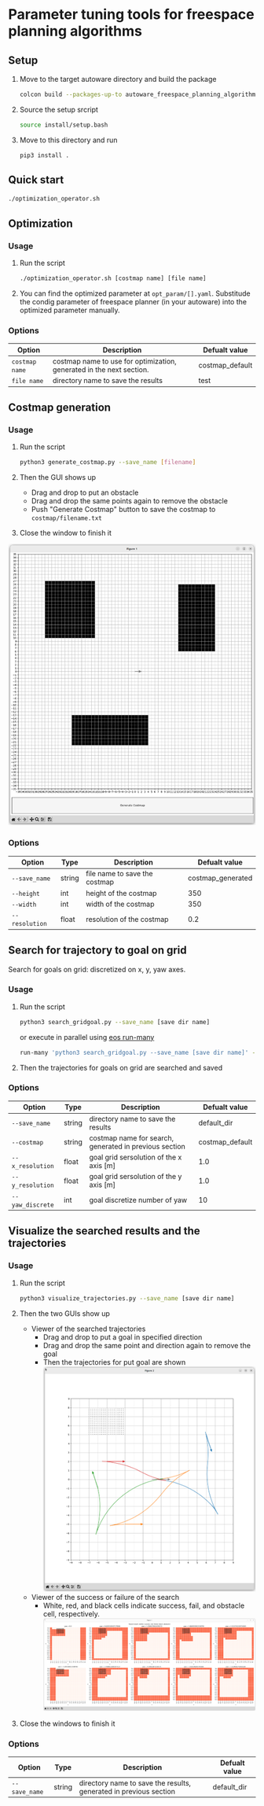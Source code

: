 # Parameter tuning tools for freespace planning algorithms

## Setup

1. Move to the target autoware directory and build the package

   ```sh
   colcon build --packages-up-to autoware_freespace_planning_algorithms --symlink-install --cmake-args -DCMAKE_BUILD_TYPE=Release
   ```

2. Source the setup srcript

   ```sh
   source install/setup.bash
   ```

3. Move to this directory and run

   ```sh
   pip3 install .
   ```

## Quick start

```sh
./optimization_operator.sh
```

## Optimization

### Usage

1. Run the script

   ```sh
   ./optimization_operator.sh [costmap name] [file name]
   ```

2. You can find the optimized parameter at `opt_param/[].yaml`. Substitude the condig parameter of freespace planner (in your autoware) into the optimized parameter manually.

### Options

| Option         | Description                                                          | Defualt value   |
| -------------- | -------------------------------------------------------------------- | --------------- |
| `costmap name` | costmap name to use for optimization, generated in the next section. | costmap_default |
| `file name`    | directory name to save the results                                   | test            |

## Costmap generation

### Usage

1. Run the script

   ```sh
   python3 generate_costmap.py --save_name [filename]
   ```

2. Then the GUI shows up
   - Drag and drop to put an obstacle
   - Drag and drop the same points again to remove the obstacle
   - Push "Generate Costmap" button to save the costmap to `costmap/filename.txt`
3. Close the window to finish it

![GUI of costmap generation function](figs/costmap.png)

### Options

| Option         | Type   | Description                   | Defualt value     |
| -------------- | ------ | ----------------------------- | ----------------- |
| `--save_name`  | string | file name to save the costmap | costmap_generated |
| `--height`     | int    | height of the costmap         | 350               |
| `--width`      | int    | width of the costmap          | 350               |
| `--resolution` | float  | resolution of the costmap     | 0.2               |

## Search for trajectory to goal on grid

Search for goals on grid: discretized on x, y, yaw axes.

### Usage

1. Run the script

   ```sh
   python3 search_gridgoal.py --save_name [save dir name]
   ```

   or execute in parallel using [eos run-many](https://github.com/iory/eos/blob/master/eos/run_many.py)

   ```sh
   run-many 'python3 search_gridgoal.py --save_name [save dir name]' -n 10 -j 10
   ```

2. Then the trajectories for goals on grid are searched and saved

### Options

| Option           | Type   | Description                                            | Defualt value   |
| ---------------- | ------ | ------------------------------------------------------ | --------------- |
| `--save_name`    | string | directory name to save the results                     | default_dir     |
| `--costmap`      | string | costmap name for search, generated in previous section | costmap_default |
| `--x_resolution` | float  | goal grid sersolution of the x axis [m]                | 1.0             |
| `--y_resolution` | float  | goal grid sersolution of the y axis [m]                | 1.0             |
| `--yaw_discrete` | int    | goal discretize number of yaw                          | 10              |

## Visualize the searched results and the trajectories

### Usage

1. Run the script

   ```sh
   python3 visualize_trajectories.py --save_name [save dir name]
   ```

2. Then the two GUIs show up
   - Viewer of the searched trajectories
     - Drag and drop to put a goal in specified direction
     - Drag and drop the same point and direction again to remove the goal
     - Then the trajectories for put goal are shown
       ![visualization of searched trajectories](figs/trajectories.png)
   - Viewer of the success or failure of the search
     - White, red, and black cells indicate success, fail, and obstacle cell, respectively.
       ![visualization of search results](figs/results.png)
3. Close the windows to finish it

### Options

| Option        | Type   | Description                                                       | Defualt value |
| ------------- | ------ | ----------------------------------------------------------------- | ------------- |
| `--save_name` | string | directory name to save the results, generated in previous section | default_dir   |
